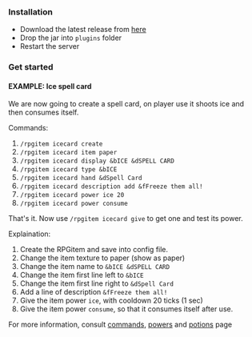 ### Installation

* Download the latest release from [here](https://github.com/NyaaCat/RPGitems-reloaded/releases)
* Drop the jar into `plugins` folder
* Restart the server

### Get started

#### EXAMPLE: Ice spell card

We are now going to create a spell card, on player use it shoots ice and then consumes itself.

Commands:

1. `/rpgitem icecard create`
2. `/rpgitem icecard item paper`
3. `/rpgitem icecard display &bICE &dSPELL CARD`
4. `/rpgitem icecard type &bICE`
5. `/rpgitem icecard hand &dSpell Card`
6. `/rpgitem icecard description add &fFreeze them all!`
7. `/rpgitem icecard power ice 20`
8. `/rpgitem icecard power consume`

That's it. Now use `/rpgitem icecard give` to get one and test its power.

Explaination:

1. Create the RPGitem and save into config file.
2. Change the item texture to paper (show as paper)
3. Change the item name to `&bICE &dSPELL CARD`
4. Change the item first line left to `&bICE`
5. Change the item first line right to `&dSpell Card`
6. Add a line of description `&fFreeze them all!`
7. Give the item power `ice`, with cooldown 20 ticks (1 sec)
8. Give the item power `consume`, so that it consumes itself after use.

For more information, consult [commands](https://github.com/NyaaCat/RPGitems-reloaded/wiki/Commands), [powers](https://github.com/NyaaCat/RPGitems-reloaded/wiki/Powers) and [potions](https://github.com/NyaaCat/RPGitems-reloaded/wiki/Potion-Effects) page